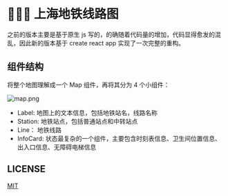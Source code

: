 # :train2::train2::train2: 上海地铁线路图

之前的版本主要是基于原生 js 写的，的确随着代码量的增加，代码显得愈发的混乱，因此新的版本基于 create react app 实现了一次完整的重构。

## 组件结构

将整个地图理解成一个 Map 组件，再将其分为 4 个小组件：

![map.png](http://ozfo4jjxb.bkt.clouddn.com/map.png)

* Label: 地图上的文本信息，包括地铁站名，线路名称
* Station: 地铁站点，包括普通站点和中转站点
* Line： 地铁线路
* InfoCard: 状态最复杂的一个组件，主要包含时刻表信息、卫生间位置信息、出入口信息、无障碍电梯信息

## LICENSE

[MIT](https://github.com/neal1991/subway-shanghai/blob/master/LICENSE.md)




